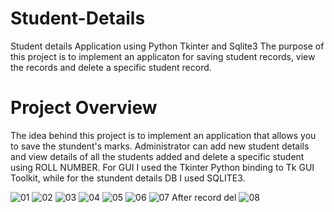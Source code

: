 
# Student-Details
Student details Application using Python Tkinter and Sqlite3
The purpose of this project is to implement an applicaton for saving student records, view the records and delete a specific student record.

# Project Overview
The idea behind this project is to implement an application that allows you to save the stundent's marks. Administrator can add new student details and view details of all the students added and delete a specific student using ROLL NUMBER.  For GUI I used the Tkinter Python binding to Tk GUI Toolkit, while for the stundent details DB I used SQLITE3.

![01](https://user-images.githubusercontent.com/86183514/122670931-0a446280-d1e2-11eb-9812-e4922908346d.JPG)
![02](https://user-images.githubusercontent.com/86183514/122670933-0b758f80-d1e2-11eb-9efe-4a2d444e6e28.JPG)
![03](https://user-images.githubusercontent.com/86183514/122670934-0c0e2600-d1e2-11eb-85ef-860cc49f05f7.JPG)
![04](https://user-images.githubusercontent.com/86183514/122670935-0ca6bc80-d1e2-11eb-8d63-a5edf0c0a4da.JPG)
![05](https://user-images.githubusercontent.com/86183514/122670937-0d3f5300-d1e2-11eb-94d2-b272dfd4069f.JPG)
![06](https://user-images.githubusercontent.com/86183514/122670938-0d3f5300-d1e2-11eb-9da7-05a281665e6a.JPG)
![07 After record del](https://user-images.githubusercontent.com/86183514/122670940-0dd7e980-d1e2-11eb-9661-aa3100fbc1c4.JPG)
![08](https://user-images.githubusercontent.com/86183514/122670941-0e708000-d1e2-11eb-97f0-821e5f26344d.JPG)
